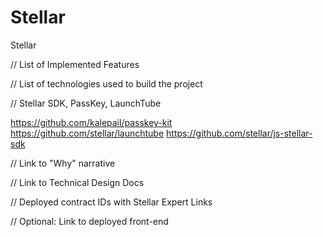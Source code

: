 # Stellar
Stellar

// List of Implemented Features


// List of technologies used to build the project 


// Stellar SDK, PassKey, LaunchTube

https://github.com/kalepail/passkey-kit
https://github.com/stellar/launchtube
https://github.com/stellar/js-stellar-sdk


// Link to "Why" narrative


// Link to Technical Design Docs


// Deployed contract IDs with Stellar Expert Links

// Optional: Link to deployed front-end
